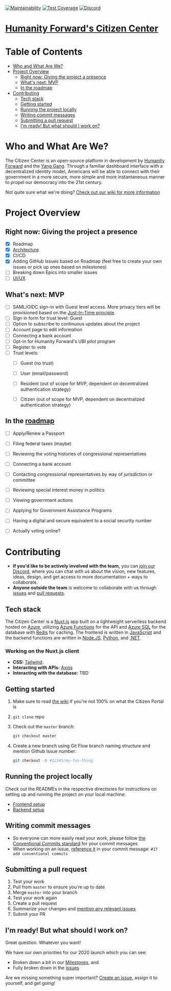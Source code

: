 [![Maintainability](https://api.codeclimate.com/v1/badges/86a32f9feb586dcafb43/maintainability)](https://codeclimate.com/github/Access-America/Citizen-Center/maintainability)
[![Test Coverage](https://api.codeclimate.com/v1/badges/a99a88d28ad37a79dbf6/test_coverage)](https://codeclimate.com/github/codeclimate/codeclimate/test_coverage)
[![Discord](https://img.shields.io/discord/715185380055580752?style=flat-square&logo=discord)](https://discord.gg/tbcdybD)

# [Humanity Forward's Citizen Center](https://www.beautiful.ai/player/-M7TXW9Wpl9Jqh3Azfwc/citizenship)

# Table of Contents
- [Who and What Are We?](#who-and-What-Are-We)
- [Project Overview](#project-overview)
    - [Right now: Giving the project a presence](#right-now-giving-the-project-a-presence)
    - [What's next: MVP](#whats-next-mvp)
    - [In the roadmap](#in-the-roadmap)
- [Contributing](#contributing)
    - [Tech stack](#tech-stack)
    - [Getting started](#getting-started)
    - [Running the project locally](#running-the-project-locally)
    - [Writing commit messages](#writing-commit-messages)
    - [Submitting a pull request](#submitting-a-pull-request)
    - [I'm ready! But what should I work on?](#im-ready-But-what-should-I-work-on)

# Who and What Are We?

The Citizen Center is an open-source platform in development by [Humanity Forward](https://movehumanityforward.com/) and the [Yang Gang](https://www.youtube.com/watch?v=6Is7tdnnbYI). Through a familiar dashboard interface with a decentralized identity model, Americans will be able to connect with their government in a more secure, more simple and more instantaneous manner to propel our democracy into the 21st century.

Not quite sure what we're doing? [Check out our wiki for more information](https://github.com/Access-America/Citizen-Center/wiki)

# Project Overview

## Right now: Giving the project a presence

- [x] Roadmap
- [x] [Architecture](https://drive.google.com/file/d/1GzIsZQIHb_xJLFwMRSAgMFQhFUlqKacQ/view)
- [x] CI/CD
- [x] Adding GitHub Issues based on Roadmap (feel free to create your own issues or pick up ones based on milestones)
- [ ] Breaking down Epics into smaller issues
- [ ] [UI/UX](https://www.figma.com/file/h0KXgHOhxSyttyzsosd2aN/Citizenship-Center?node-id=245%3A395)

## What's next: MVP

- [ ] SAML/OIDC sign-in with Guest level access. More privacy tiers will be provisioned based on the [Just-In-Time principle](https://www.cyberark.com/what-is/just-in-time-access/).
- [ ] Sign in form for trust level: Guest
- [ ] Option to subscribe to continuous updates about the project
- [ ] Account page to edit information
- [ ] Connecting a bank account
- [ ] Opt-in for Humanity Forward's UBI pilot program
- [ ] Register to vote
- [ ] Trust levels:
  - [ ] Guest (no trust)
  - [ ] User (email/password)
  - [ ] Resident (out of scope for MVP, dependent on decentralized authentication strategy)
  - [ ] Citizen (out of scope for MVP, dependent on decentralized authentication strategy)


## In the [roadmap](https://github.com/Access-America/Citizen-Center/projects/2?fullscreen=true)

- [ ] Apply/Renew a Passport
- [ ] Filing federal taxes (maybe)
- [ ] Reviewing the voting histories of congressional representatives
- [ ] Connecting a bank account
- [ ] Contacting congressional representatives by way of jurisdiction or committee
- [ ] Reviewing special interest money in politics
- [ ] Viewing government actions
- [ ] Applying for Government Assistance Programs
- [ ] Having a digital and secure equivalent to a social security number
- [ ] Actually voting online?


# Contributing

- **If you'd like to be actively involved with the team,** you can [join our Discord](https://discord.gg/tbcdybD), where you can chat with us about the vision, new features, ideas, design, and get access to more documentation + ways to collaborate.
- **Anyone outside the team** is welcome to collaborate with us through [issues](https://github.com/Access-America/Citizen-Center/issues) and [pull requests](https://help.github.com/en/github/collaborating-with-issues-and-pull-requests/creating-a-pull-request-from-a-fork).

## Tech stack

The Citizen Center is a [Nuxt.js](https://nuxtjs.org/) app built on a lightweight serverless backend hosted on [Azure](https://azure.microsoft.com/en-us/), utilizing [Azure Functions](https://docs.microsoft.com/en-us/azure/azure-functions/functions-overview) for the API and [Azure SQL](https://docs.microsoft.com/en-us/azure/azure-sql/database/) for the database with [Redis](https://redis.io/documentation) for caching. The frontend is written in [JavaScript](https://developer.mozilla.org/en-US/docs/Web/JavaScript) and the backend functions are written in [Node.JS](https://nodejs.org/en/about/), [Python](https://www.python.org/), and [.NET](#https://dotnet.microsoft.com/learn/dotnet/what-is-dotnet).

### Working on the Nuxt.js client

- **CSS:** [Tailwind](https://tailwindcss.com/#what-is-tailwind).
- **Interacting with APIs:** [Axios](https://axios.nuxtjs.org/)
- **Interacting with the database:** TBD

## Getting started

1. Make sure to read [the wiki](https://github.com/Access-America/Citizen-Center/wiki) if you're not 100% on what the Citizen Portal is
2. `git clone` repo

3.  Check out the `master` branch:
    ```sh
    git checkout master
    ```
4.  Create a new branch using Git Flow branch naming structure and mention Github Issue number:
    ```sh
    git checkout -b #12345/my-fun-thing
    ```
## Running the project locally 

Check out the READMEs in the respective directories for instructions on setting up and running the project on your local machine:
- [Frontend setup](https://github.com/Access-America/Citizen-Center/tree/master/web_client) 
- [Backend setup](https://github.com/Access-America/Citizen-Center/tree/master/api) 

## Writing commit messages

- So everyone can more easily read your work, please follow [the Conventional Commits standard](https://www.conventionalcommits.org/) for your commit messages
- When working on an issue, [reference it](https://help.github.com/en/github/writing-on-github/autolinked-references-and-urls#issues-and-pull-requests) in your commit message: `#17 add conventional commits`


## Submitting a pull request

1. Test your work
2. Pull from `master` to ensure you're up to date
3. Merge `master` into your branch
4. Test your work again
5. Create a pull request
6. Summarize your changes and [mention any relevant issues](https://help.github.com/en/github/writing-on-github/autolinked-references-and-urls#issues-and-pull-requests)
7. Submit your PR

## I'm ready! But what should I work on?

Great question. Whatever you want!

We have our own priorities for our 2020 launch which you can see:

- Broken down a bit in our [Milestones](https://github.com/Access-America/Citizen-Center/milestones), and
- Fully broken down in the [issues](https://github.com/Access-America/Citizen-Center/issues)

Are we missing something super important? [Create an issue](https://github.com/Access-America/Citizen-Center/issues/new), assign it to yourself, and get going!

